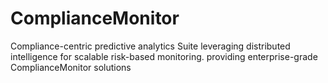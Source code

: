 # ComplianceMonitor
Compliance-centric predictive analytics Suite leveraging distributed intelligence for scalable risk-based monitoring. providing enterprise-grade ComplianceMonitor solutions
